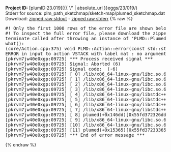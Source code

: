 **Project ID:** [plumID:23.019]({{ '/' | absolute_url }}eggs/23/019/)  
Stderr for source:  plm_path_sketchmap/sketch-map/plumed_sketchmap.dat   
Download: [zipped raw stdout](plumed_sketchmap.dat.plumed.stdout.txt.zip) - [zipped raw stderr](plumed_sketchmap.dat.plumed.stderr.txt.zip) 
{% raw %}
<pre>
#! Only the first 1000 rows of the error file are shown below
#! To inspect the full error file, please download the zipped raw stderr file above
terminate called after throwing an instance of 'PLMD::Plumed::ExceptionError'
what():
(core/Action.cpp:375) void PLMD::Action::error(const std::string&) const
ERROR in input to action VSTACK with label mat : no arguments were specificed
[pkrvm7jw40e0xgp:09725] *** Process received signal ***
[pkrvm7jw40e0xgp:09725] Signal: Aborted (6)
[pkrvm7jw40e0xgp:09725] Signal code:  (-6)
[pkrvm7jw40e0xgp:09725] [ 0] /lib/x86_64-linux-gnu/libc.so.6(+0x45330)[0x7f4e96245330]
[pkrvm7jw40e0xgp:09725] [ 1] /lib/x86_64-linux-gnu/libc.so.6(pthread_kill+0x11c)[0x7f4e9629eb2c]
[pkrvm7jw40e0xgp:09725] [ 2] /lib/x86_64-linux-gnu/libc.so.6(gsignal+0x1e)[0x7f4e9624527e]
[pkrvm7jw40e0xgp:09725] [ 3] /lib/x86_64-linux-gnu/libc.so.6(abort+0xdf)[0x7f4e962288ff]
[pkrvm7jw40e0xgp:09725] [ 4] /lib/x86_64-linux-gnu/libstdc++.so.6(+0xa5ff5)[0x7f4e966a5ff5]
[pkrvm7jw40e0xgp:09725] [ 5] /lib/x86_64-linux-gnu/libstdc++.so.6(+0xbb0da)[0x7f4e966bb0da]
[pkrvm7jw40e0xgp:09725] [ 6] /lib/x86_64-linux-gnu/libstdc++.so.6(_ZSt10unexpectedv+0x0)[0x7f4e966a5a55]
[pkrvm7jw40e0xgp:09725] [ 7] /lib/x86_64-linux-gnu/libstdc++.so.6(+0xa5a6f)[0x7f4e966a5a6f]
[pkrvm7jw40e0xgp:09725] [ 8] plumed(+0x146dd)[0x55fd372326dd]
[pkrvm7jw40e0xgp:09725] [ 9] /lib/x86_64-linux-gnu/libc.so.6(+0x2a1ca)[0x7f4e9622a1ca]
[pkrvm7jw40e0xgp:09725] [10] /lib/x86_64-linux-gnu/libc.so.6(__libc_start_main+0x8b)[0x7f4e9622a28b]
[pkrvm7jw40e0xgp:09725] [11] plumed(+0x15365)[0x55fd37233365]
[pkrvm7jw40e0xgp:09725] *** End of error message ***
</pre>
{% endraw %}
